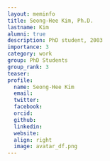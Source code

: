 ```yaml
---
layout: meminfo
title: Seong-Hee Kim, Ph.D.
lastname: Kim
alumni: true
description: PhD student, 2003
importance: 3
category: work
group: PhD Students
group_rank: 3
teaser:
profile:
  name: Seong-Hee Kim
  email:
  twitter:
  facebook:
  orcid:
  github:
  linkedin:
  website:
  align: right
  image: avatar_df.png
---
```






